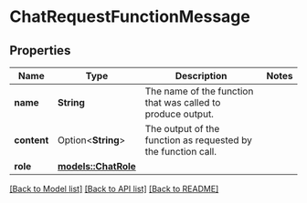 # ChatRequestFunctionMessage

## Properties

Name | Type | Description | Notes
------------ | ------------- | ------------- | -------------
**name** | **String** | The name of the function that was called to produce output. | 
**content** | Option<**String**> | The output of the function as requested by the function call. | 
**role** | [**models::ChatRole**](ChatRole.md) |  | 

[[Back to Model list]](../README.md#documentation-for-models) [[Back to API list]](../README.md#documentation-for-api-endpoints) [[Back to README]](../README.md)


